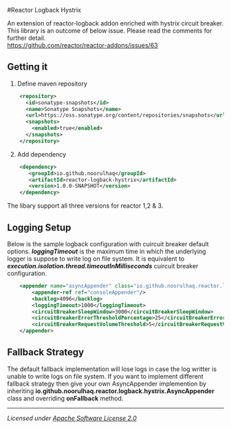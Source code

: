 #Reactor Logback Hystrix

An extension of reactor-logback addon enriched with hystrix circuit breaker. This library is an outcome of below issue. Please read the comments for further detail.
<br/>https://github.com/reactor/reactor-addons/issues/63

## Getting it

1) Define maven repository
```xml
	<repository>
	  <id>sonatype-snapshots</id>
	  <name>Sonatype Snapshots</name>
	  <url>https://oss.sonatype.org/content/repositories/snapshots</url>
	  <snapshots>
	    <enabled>true</enabled>
	  </snapshots>
	</repository>
```

2) Add dependency
```xml
	<dependency>
	   <groupId>io.github.noorulhaq</groupId>
	   <artifactId>reactor-logback-hystrix</artifactId>
       <version>1.0.0-SNAPSHOT</version>
	</dependency>
```
The libary support all three versions for reactor 1,2 & 3.

## Logging Setup

Below is the sample logback configuration with cuircuit breaker default options. ***loggingTimeout*** is the maximum time in which the underlying logger is suppose to write log on file system. It is equivalent to ***execution.isolation.thread.timeoutInMilliseconds*** cuircuit breaker configuration. 

```xml
	<appender name="asyncAppender" class="io.github.noorulhaq.reactor.logback.hystrix.AsyncAppender">
		<appender-ref ref="consoleAppender"/>
		<backlog>4096</backlog>
		<loggingTimeout>1000</loggingTimeout>
		<circuitBreakerSleepWindow>3000</circuitBreakerSleepWindow>
		<circuitBreakerErrorThresholdPercentage>25</circuitBreakerErrorThresholdPercentage>
		<circuitBreakerRequestVolumeThreshold>5</circuitBreakerRequestVolumeThreshold>
	</appender>
```

## Fallback Strategy

The default fallback implementation will lose logs in case the log writter is unable to write logs on file system. If you want to implement different fallback strategy then give your own AsyncAppender implemention by inheriting **io.github.noorulhaq.reactor.logback.hystrix.AsyncAppender** class and overriding **onFallback** method.

-------------------------------------
_Licensed under [Apache Software License 2.0](www.apache.org/licenses/LICENSE-2.0)_
